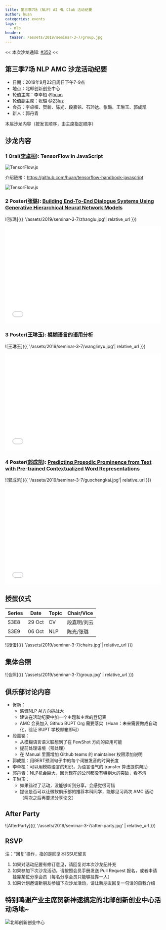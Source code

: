 ```yaml
---
title: 第三季7场 (NLP) AI ML Club 活动纪要
author: huan
categories: events
tags:
  - nlp
header:
  teaser: /assets/2019/seminar-3-7/group.jpg
---
```


<< 本次沙龙通知: [#352](https://github.com/BUPT/ai-ml.club/issues/352)  <<

## 第三季7场 NLP AMC 沙龙活动纪要

- 日期：2019年9月22日周日下午7-9点
- 地点：北邮创新创业中心
- 轮值主席：李卓桓 @[huan](https://github.com/huan)
- 轮值副主席：张璐 @[23luz](https://github.com/23luz)
- 会员：李卓桓、贺新、陈光、段嘉铭、石珅达、张璐、王琳玉、郭成凯
- 新人：郭丹青

本届沙龙内容（按发言顺序，由主席指定顺序）

## 沙龙内容

### 1 Oral([李卓桓](https://github.com/huan)): TensorFlow in JavaScript

![TensorFlow.js](/assets/2019/seminar-3-7/tensorflow-js.gif)

介绍链接：<https://github.com/huan/tensorflow-handbook-javascript>

![TensorFlow.js](/assets/2019/seminar-3-7/architecture.gif)

### 2 Poster([张璐](https://github.com/23luz)): [Building End-To-End Dialogue Systems Using Generative Hierarchical Neural Network Models](https://arxiv.org/pdf/1507.04808.pdf)

![张璐]({{ '/assets/2019/seminar-3-7/zhanglu.jpg'| relative_url }})

<div class="zoom-container" style="
    position: relative;
    padding-bottom:56.25%;
    padding-top:30px;
    height:0;
    overflow:hidden;
">
  <iframe
    src='{{
      '/assets/js/viewer-js/' | relative_url
    }}#{{
      '/assets/2019/seminar-3-7/zhanglu-e2e-generative-hierarchical-neural.pdf' | relative_url
    }}'
    width='560'
    height='315'
    allowfullscreen
    webkitallowfullscreen
    frameborder="0"
    style="
      position: absolute;
      top:0;
      left:0;
      width:100%;
      height:100%;
    "
  ></iframe>
</div>

### 3 Poster([王琳玉](https://github.com/AlaskaaWong)): [模糊语言的语用分析](https://kns.cnki.net/KCMS/detail/detail.aspx?dbcode=CJFQ&dbname=CJFD8589&filename=OUTL198904001&v=MzI2MDR1eFlTN0RoMVQzcVRyV00xRnJDVVJMT2ZidVJ2RkNua1VyM05LampmWXJLeEZ0ak1xNDlGWllSOGVYMUw=)

![王琳玉]({{ '/assets/2019/seminar-3-7/wanglinyu.jpg'| relative_url }})

<div class="zoom-container" style="
    position: relative;
    padding-bottom:56.25%;
    padding-top:30px;
    height:0;
    overflow:hidden;
">
  <iframe
    src='{{
      '/assets/js/viewer-js/' | relative_url
    }}#{{
      '/assets/2019/seminar-3-7/wanglinyu-vague-language.pdf' | relative_url
    }}'
    width='560'
    height='315'
    allowfullscreen
    webkitallowfullscreen
    frameborder="0"
    style="
      position: absolute;
      top:0;
      left:0;
      width:100%;
      height:100%;
    "
  ></iframe>
</div>

### 4 Poster([郭成凯](https://github.com/ggsonic)): [Predicting Prosodic Prominence from Text with Pre-trained Contextualized Word Representations](https://arxiv.org/pdf/1908.02262.pdf)

![郭成凯]({{ '/assets/2019/seminar-3-7/guochengkai.jpg'| relative_url }})

<div class="zoom-container" style="
    position: relative;
    padding-bottom:56.25%;
    padding-top:30px;
    height:0;
    overflow:hidden;
">
  <iframe
    src='{{
      '/assets/js/viewer-js/' | relative_url
    }}#{{
      '/assets/2019/seminar-3-7/guochengkai-predicting-prosodic-prominence-from-text.pdf' | relative_url
    }}'
    width='560'
    height='315'
    allowfullscreen
    webkitallowfullscreen
    frameborder="0"
    style="
      position: absolute;
      top:0;
      left:0;
      width:100%;
      height:100%;
    "
  ></iframe>
</div>

## 授蛋仪式

| Series |  Date  | Topic | Chair/Vice |
| ------ | ------ | ----- | ---------- |
| S3E8   | 29 Oct | CV    | 段嘉明/刘云  |
| S3E9   | 06 Oct | NLP   | 陈光/张璐    |

![授蛋]({{ '/assets/2019/seminar-3-7/chairs.jpg'| relative_url }})

## 集体合照

![合照]({{ '/assets/2019/seminar-3-7/group.jpg' | relative_url }})

## 俱乐部讨论内容

- 贺新：
  - 感慨NLP AI方向挑战大
  - 建议在活动纪要中加一个主题和主席的登记表
  - AMC 会员加入 Github BUPT Org 需要落实（Huan：未来需要做成自动化，验证 BUPT 学校邮箱即可）
- 段嘉铭：
  - 从模糊语言语义联想到了在 FewShot 方向的应用可能
  - 提前处理语境（预处理）
  - 在 Manual 里面增加 Github teams 的 maintainer 权限添加说明
- 郭成凯：用BERT预测句子中的每个词被发音的时间长度
- 李卓桓：可以用模糊语言的知识，为语言语气的 transfer 算法提供帮助
- 郭丹青：NLP机会巨大，因为现在的公司都没有特别大的突破，看不清
- 王琳玉：
  - 如果错过了活动，没能够听到分享，会感觉很可惜
  - 提议是否可以让微软俱乐部的推荐本科同学，能够见习两次 AMC 活动（两次之后再要求分享论文）

## After Party

![AfterParty]({{ '/assets/2019/seminar-3-7/after-party.jpg' | relative_url }})

## RSVP

注：“回复”操作，指的是回复本ISSUE留言

1. 如果对活动纪要有修订意见，请回复对本次沙龙纪补充
2. 如果参加下次沙龙活动，请按照会员手册发送 Pull Request 报名，或者申请挂靠某位分享会员（每名分享会员只能够挂靠一人）
3. 如果计划邀请新朋友参加下次沙龙活动，请让新朋友回复一句话的自我介绍

## 特别鸣谢产业主席贺新神速搞定的北邮创新创业中心活动场地~

![北邮创新创业中心](/assets/2019/seminar-3-7/bupt-innovation-entrepreneurship-center.jpg)
